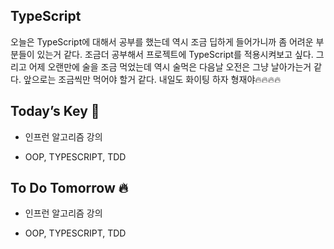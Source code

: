 ## TypeScript  

오늘은 TypeScript에 대해서 공부를 했는데 역시 조금 딥하게 들어가니까 좀 어려운 부분들이 있는거 같다. 조금더 공부해서 프로젝트에 TypeScript를 적용시켜보고 싶다. 그리고 어제 오랜만에 술을 조금 먹었는데 역시 술먹은 다음날 오전은 그냥 날아가는거 같다. 앞으로는 조금씩만 먹어야 할거 같다.
내일도 화이팅 하자 형재야🔥🔥🔥🔥  

## Today’s Key 🔑

- 인프런 알고리즘 강의

- OOP, TYPESCRIPT, TDD

## To Do Tomorrow 🔥

- 인프런 알고리즘 강의

- OOP, TYPESCRIPT, TDD